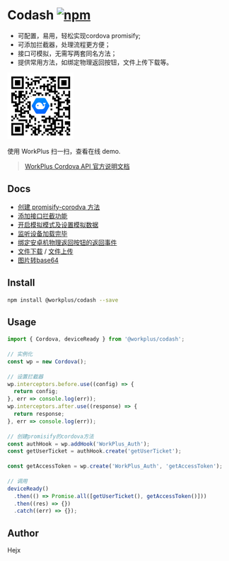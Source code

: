 # Codash <a href="https://www.npmjs.com/package/@workplus/codash"><img alt="npm" src="https://img.shields.io/npm/v/@workplus/codash.svg?style=flat-square"></a>

* 可配置，易用，轻松实现cordova promisify;
* 可添加拦截器，处理流程更方便；
* 接口可模拟，无需写两套同名方法；
* 提供常用方法，如绑定物理返回按钮，文件上传下载等。

<img src="https://github.com/WorkPlusFE/codash/blob/master/design/qr-code.png" width="150" height="150" alt="demo-link" />
<p>使用 WorkPlus 扫一扫，查看在线 demo.</p>

> [WorkPlus Cordova API 官方说明文档](https://cordova-apidocs3.workplus.io/)

## Docs

* [创建 promisify-corodva 方法](https://github.com/WorkPlusFE/codash/blob/master/docs/core.md#cordova--constructor)
* [添加接口拦截功能](https://github.com/WorkPlusFE/codash/blob/master/docs/core.md#%E6%B7%BB%E5%8A%A0%E6%8B%A6%E6%88%AA%E5%99%A8)
* [开启模拟模式及设置模拟数据](https://github.com/WorkPlusFE/codash/blob/master/docs/core.md#%E6%8E%A5%E5%8F%A3%E6%A8%A1%E6%8B%9F)
* [监听设备加载完毕](https://github.com/WorkPlusFE/codash/blob/master/docs/base.md#deviceready)
* [绑定安卓机物理返回按钮的返回事件](https://github.com/WorkPlusFE/codash/blob/master/docs/base.md#bindbackevent)
* [文件下载](https://github.com/WorkPlusFE/codash/blob/master/docs/base.md#filedownload) / [文件上传](https://github.com/WorkPlusFE/codash/blob/master/docs/file.md#fileupload)
* [图片转base64](https://github.com/WorkPlusFE/codash/blob/master/docs/file.md#tobase64)

## Install

```bash
npm install @workplus/codash --save 
```

## Usage

```js
import { Cordova, deviceReady } from '@workplus/codash';

// 实例化
const wp = new Cordova();

// 设置拦截器
wp.interceptors.before.use((config) => {
  return config;
}, err => console.log(err));
wp.interceptors.after.use((response) => {
  return response;
}, err => console.log(err));

// 创建promisify的cordova方法
const authHook = wp.addHook('WorkPlus_Auth');
const getUserTicket = authHook.create('getUserTicket');

const getAccessToken = wp.create('WorkPlus_Auth', 'getAccessToken');

// 调用
deviceReady()
  .then(() => Promise.all([getUserTicket(), getAccessToken()]))
  .then((res) => {})
  .catch((err) => {});

```

## Author

Hejx
